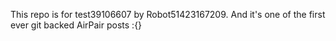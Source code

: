 This repo is for test39106607 by Robot51423167209. And it's one of the first ever git backed AirPair posts :{}